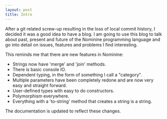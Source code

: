 ```yaml
---
layout: post
title: Intro
---
```


After a git related screw-up resulting in the loss of local commit history,
I decided it was a good idea to have a blog.
I am going to use this blog to talk about past, present and future of
the Nominine programming language and go into detail on issues, features and problems I find interesting.

This reminds me that there are new features in Nominine:

- Strings now have 'merge' and 'join' methods.
- There is basic console IO.
- Dependent typing, in the form of something I call a "category".
- Multiple parameters have been completely redone and are now very easy and straight forward.
- User-defined types with easy to do constructors.
- Polymorphism everywhere.
- Everything with a 'to-string' method that creates a string is a string.

The documentation is updated to reflect these changes.


